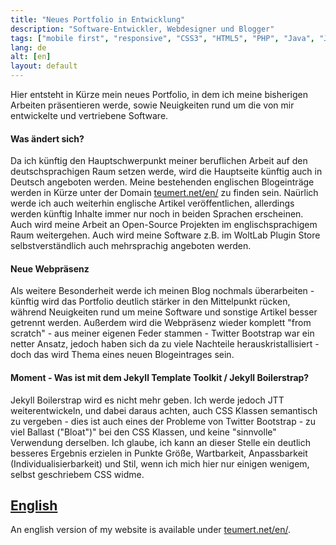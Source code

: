 ```yaml
---
title: "Neues Portfolio in Entwicklung"
description: "Software-Entwickler, Webdesigner und Blogger"
tags: ["mobile first", "responsive", "CSS3", "HTML5", "PHP", "Java", "JavaScript", "UML", "OCL", "applications", "apps", "business applications", "enterprise"]
lang: de
alt: [en]
layout: default
---
```

<p>Hier entsteht in Kürze mein neues Portfolio, in dem ich meine bisherigen Arbeiten präsentieren werde, sowie Neuigkeiten
rund um die von mir entwickelte und vertriebene Software.</p>
<h4>Was ändert sich?</h4>
<p>Da ich künftig den Hauptschwerpunkt meiner beruflichen Arbeit auf den deutschsprachigen Raum setzen werde, wird die
Hauptseite künftig auch in Deutsch angeboten werden. Meine bestehenden englischen Blogeinträge werden in Kürze unter
der Domain <a href="http://teumert.net/en/" title="Englische Version der Seite">teumert.net/en/</a> zu finden sein.
Naürlich werde ich auch weiterhin englische Artikel veröffentlichen, allerdings werden künftig Inhalte immer
nur noch in beiden Sprachen erscheinen. Auch wird meine Arbeit an Open-Source Projekten im englischsprachigem Raum
weitergehen. Auch wird meine Software z.B. im WoltLab Plugin Store selbstverständlich auch mehrsprachig angeboten werden.
</p>
<h4>Neue Webpräsenz</h4>
<p>Als weitere Besonderheit werde ich meinen Blog nochmals überarbeiten - künftig wird das Portfolio deutlich stärker
in den Mittelpunkt rücken, während Neuigkeiten rund um meine Software und sonstige Artikel besser getrennt werden.
Außerdem wird die Webpräsenz wieder komplett "from scratch" - aus meiner eigenen Feder stammen - Twitter Bootstrap war
ein netter Ansatz, jedoch haben sich da zu viele Nachteile herauskristallisiert - doch das wird Thema eines neuen
Blogeintrages sein.</p>
<h4>Moment - Was ist mit dem Jekyll Template Toolkit / Jekyll Boilerstrap?</h4>
<p>Jekyll Boilerstrap wird es nicht mehr geben. Ich werde jedoch JTT weiterentwickeln, und dabei daraus achten, auch CSS
Klassen semantisch zu vergeben - dies ist auch eines der Probleme von Twitter Bootstrap - zu viel Ballast ("Bloat")" bei den
CSS Klassen, und keine "sinnvolle" Verwendung derselben. Ich glaube, ich kann an dieser Stelle ein deutlich besseres Ergebnis
erzielen in Punkte Größe, Wartbarkeit, Anpassbarkeit (Individualisierbarkeit) und Stil, wenn ich mich hier nur einigen wenigem,
selbst geschriebem CSS widme.</p>

[English](http://teumert.net/en)
--------------------------------
An english version of my website is available under [teumert.net/en/](http://teumert.net/en).
